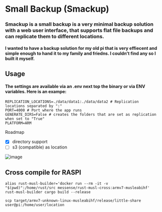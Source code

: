 # Small Backup (Smackup)
### Smackup is a small backup is a very minimal backup solution with a web user interface, that supports flat file backups and can replicate them to different locations. 

#### I wanted to have a backup solution for my old pi that is very effiecent and simple enough to hand it to my family and friedns. I couldn't find any so I built it myself.


## Usage
#### The settings are available via an .env next top the binary or via ENV variables. Here is an exampe: 


```
REPLICATION_LOCATIONS=./data/data1:./data/data2 # Replication locations separated by ":"
PORT=4000 # Port where the app runs
GENERATE_DIRS=False # creates the folders that are set as replication when set to "True"
PLATFORM=ARM
```
Roadmap 
- [x] directory support
- [ ] s3 (compatible) as location

![image](https://github.com/corgijan/small-backup/assets/70795482/6c39d35c-8055-4501-b7fe-7cdc65fe3015)


## Cross compile for RASPI
```shell
alias rust-musl-builder='docker run --rm -it -v "$(pwd)":/home/rust/src messense/rust-musl-cross:armv7-musleabihf'
rust-musl-builder cargo build --release
```

```shell
scp target/armv7-unknown-linux-musleabihf/release/little-share user@pi:/home/user/location
```

